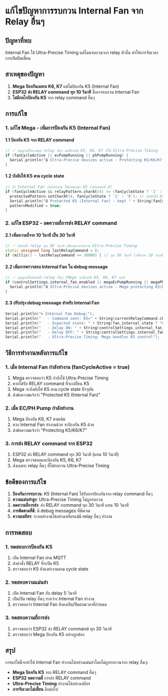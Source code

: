 # แก้ไขปัญหาการรบกวน Internal Fan จาก Relay อื่นๆ

## ปัญหาที่พบ
Internal Fan ใช้ Ultra-Precise Timing แต่โดนรบกวนจาก relay ตัวอื่น ทำให้การจับเวลาการเปิดปิดเพี้ยน

## สาเหตุของปัญหา
1. **Mega ป้องกันเฉพาะ K6, K7** แต่ไม่ป้องกัน K5 (Internal Fan)
2. **ESP32 ส่ง RELAY command ทุก 10 วินาที** ซึ่งอาจรบกวน Internal Fan
3. **ไม่มีกลไกป้องกัน K5** จาก relay command อื่นๆ

## การแก้ไข

### 1. แก้ไข Mega - เพิ่มการป้องกัน K5 (Internal Fan)

#### 1.1 ป้องกัน K5 จาก RELAY command
```cpp
// ✅ อนุญาตให้ควบคุม relay อื่นๆ แต่ป้องกัน K5, K6, K7 ที่ใช้ Ultra-Precise Timing
if (fanCycleActive || ecPumpRunning || phPumpRunning) {
  Serial.println("🔒 Ultra-Precise devices active - Protecting K5/K6/K7 (Fan:" + String(fanCycleActive) + ", EC:" + String(ecPumpRunning) + ", PH:" + String(phPumpRunning) + ")");
}
```

#### 1.2 บังคับให้ K5 ตาม cycle state
```cpp
// ถ้า Internal Fan กำลังทำงาน ให้คงสถานะ K5 (ตำแหน่งที่ 4)
if (fanCycleActive && relayPattern.charAt(4) != (fanCycleState ? '1' : '0')) {
  protectedPattern.setCharAt(4, fanCycleState ? '1' : '0'); // บังคับให้ K5 ตาม cycle state
  Serial.println("🔒 Protected K5 (Internal Fan) - kept " + String(fanCycleState ? "ON" : "OFF") + " during Ultra-Precise timing");
  patternModified = true;
}
```

### 2. แก้ไข ESP32 - ลดความถี่การส่ง RELAY command

#### 2.1 เพิ่มความถี่จาก 10 วินาที เป็น 30 วินาที
```cpp
// ✅ ส่งคำสั่ง relay ทุก 30 วินาที เพื่อลดการรบกวน Ultra-Precise Timing
static unsigned long lastRelayCommand = 0;
if (millis() - lastRelayCommand >= 30000) { // ทุก 30 วินาที (เพิ่มจาก 10 วินาที)
```

#### 2.2 เพิ่มการตรวจสอบ Internal Fan ใน debug message
```cpp
// ✅ อนุญาตให้ส่งคำสั่ง relay อื่นๆ (Mega จะป้องกัน K5, K6, K7 เอง)
if (controlSettings.internal_fan_enabled || megaEcPumpRunning || megaPhPumpRunning) {
  Serial.println("🔒 Ultra-Precise devices active - Mega protecting K5/K6/K7 (Fan:" + String(controlSettings.internal_fan_enabled ? "ON" : "OFF") + ", EC:" + String(megaEcPumpRunning) + ", PH:" + String(megaPhPumpRunning) + ")");
}
```

#### 2.3 ปรับปรุง debug message สำหรับ Internal Fan
```cpp
Serial.println("🌀 Internal Fan Debug:");
Serial.println("   - Command sent: K5=" + String(currentRelayCommand.charAt(10)) + " (Protected by Mega)");
Serial.println("   - Expected state: " + String(fan_internal_state ? "ON" : "OFF"));
Serial.println("   - Delay ON: " + String(controlSettings.internal_fan_delay_on) + "s");
Serial.println("   - Delay OFF: " + String(controlSettings.internal_fan_delay_off) + "s");
Serial.println("   - Ultra-Precise Timing: Mega handles K5 control");
```

## วิธีการทำงานหลังการแก้ไข

### 1. เมื่อ Internal Fan กำลังทำงาน (fanCycleActive = true)
1. Mega ตรวจสอบว่า K5 กำลังใช้ Ultra-Precise Timing
2. หากได้รับ RELAY command ที่จะเปลี่ยน K5
3. Mega จะบังคับให้ K5 ตาม cycle state ปัจจุบัน
4. ส่งข้อความแจ้งว่า "Protected K5 (Internal Fan)"

### 2. เมื่อ EC/PH Pump กำลังทำงาน
1. Mega ป้องกัน K6, K7 ตามเดิม
2. หาก Internal Fan ทำงานด้วย จะป้องกัน K5 ด้วย
3. ส่งข้อความแจ้งว่า "Protecting K5/K6/K7"

### 3. การส่ง RELAY command จาก ESP32
1. ESP32 ส่ง RELAY command ทุก 30 วินาที (แทน 10 วินาที)
2. Mega ตรวจสอบและป้องกัน K5, K6, K7
3. ส่งเฉพาะ relay อื่นๆ ที่ไม่รบกวน Ultra-Precise Timing

## ข้อดีของการแก้ไข

1. **ป้องกันการรบกวน**: K5 (Internal Fan) ได้รับการป้องกันจาก relay command อื่นๆ
2. **ความแม่นยำสูง**: Ultra-Precise Timing ไม่ถูกรบกวน
3. **ลดความถี่การส่ง**: ส่ง RELAY command ทุก 30 วินาที แทน 10 วินาที
4. **การติดตามที่ดี**: มี debug messages ที่ชัดเจน
5. **ความเสถียร**: ระบบทำงานได้อย่างเสถียรแม้มี relay อื่นๆ ทำงาน

## การทดสอบ

### 1. ทดสอบการป้องกัน K5
1. เปิด Internal Fan ผ่าน MQTT
2. ส่งคำสั่ง RELAY ที่จะปิด K5
3. ตรวจสอบว่า K5 ยังคงทำงานตาม cycle state

### 2. ทดสอบความแม่นยำ
1. เปิด Internal Fan กับ delay 5 วินาที
2. เปิด/ปิด relay อื่นๆ ระหว่าง Internal Fan ทำงาน
3. ตรวจสอบว่า Internal Fan ยังคงเปิด/ปิดตามเวลาที่กำหนด

### 3. ทดสอบความถี่การส่ง
1. ตรวจสอบว่า ESP32 ส่ง RELAY command ทุก 30 วินาที
2. ตรวจสอบว่า Mega ป้องกัน K5 อย่างถูกต้อง

## สรุป

การแก้ไขนี้จะทำให้ Internal Fan ทำงานได้อย่างแม่นยำโดยไม่ถูกรบกวนจาก relay อื่นๆ:

- **Mega ป้องกัน K5** จาก RELAY command อื่นๆ
- **ESP32 ลดความถี่** การส่ง RELAY command
- **Ultra-Precise Timing** ทำงานได้อย่างเสถียร
- **การจับเวลาไม่เพี้ยน** อีกต่อไป
